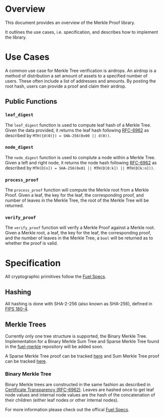 # Overview

This document provides an overview of the Merkle Proof library.

It outlines the use cases, i.e. specification, and describes how to implement the library.

# Use Cases

A common use case for Merkle Tree verification is airdrops. An airdrop is a method of distribution a set amount of assets to a specified number of users. These often include a list of addresses and amounts. By posting the root hash, users can provide a proof and claim their airdrop.

## Public Functions

### `leaf_digest`

The `leaf_digest` function is used to compute leaf hash of a Merkle Tree. Given the data provided, it returns the leaf hash following [RFC-6962](https://tools.ietf.org/html/rfc6962) as described by `MTH({d(0)}) = SHA-256(0x00 || d(0))`.

### `node_digest`

The `node_digest` function is used to complute a node within a Merkle Tree. Given a left and right node, it returns the node hash following [RFC-6962](https://tools.ietf.org/html/rfc6962) as described by `MTH(D[n]) = SHA-256(0x01 || MTH(D[0:k]) || MTH(D[k:n]))`.

### `process_proof`

The `process_proof` function will compute the Merkle root from a Merkle Proof. Given a leaf, the key for the leaf, the corresponding proof, and number of leaves in the Merkle Tree, the root of the Merkle Tree will be returned.

### `verify_proof`

The `verify_proof` function will verify a Merkle Proof against a Merkle root. Given a Merkle root, a leaf, the key for the leaf, the corresponding proof, and the number of leaves in the Merkle Tree, a `bool` will be returned as to whether the proof is valid.

# Specification

All cryptographic primitives follow the [Fuel Specs](https://github.com/FuelLabs/fuel-specs/blob/master/specs/protocol/cryptographic_primitives.md).

## Hashing 

All hashing is done with SHA-2-256 (also known as SHA-256), defined in [FIPS 180-4](https://nvlpubs.nist.gov/nistpubs/FIPS/NIST.FIPS.180-4.pdf).

## Merkle Trees

Currently only one tree structure is supported, the Binary Merkle Tree. Implementation for a Binary Merkle Sum Tree and Sparse Merkle Tree found in the [fuel-merkle](https://github.com/FuelLabs/fuel-merkle) repository will be added soon. 

A Sparse Merkle Tree proof can be tracked [here](https://github.com/FuelLabs/sway-libs/issues/18) and Sum Merkle Tree proof can be tracked [here](https://github.com/FuelLabs/sway-libs/issues/17).

### Binary Merkle Tree

Binary Merkle trees are constructed in the same fashion as described in [Certificate Transparency (RFC-6962)](https://tools.ietf.org/html/rfc6962). Leaves are hashed once to get leaf node values and internal node values are the hash of the concatenation of their children (either leaf nodes or other internal nodes).

For more information please check out the offical [Fuel Specs](https://github.com/FuelLabs/fuel-specs/blob/master/specs/protocol/cryptographic_primitives.md#binary-merkle-tree).
